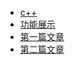 * [c++](/README.md)
* [功能展示](/articles/功能展示.md)
* [第一篇文章](/articles/first.md)
* [第二篇文章](/articles/second.md)